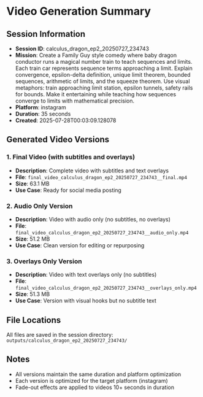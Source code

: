 # Video Generation Summary

## Session Information
- **Session ID**: calculus_dragon_ep2_20250727_234743
- **Mission**: Create a Family Guy style comedy where baby dragon conductor runs a magical number train to teach sequences and limits. Each train car represents sequence terms approaching a limit. Explain convergence, epsilon-delta definition, unique limit theorem, bounded sequences, arithmetic of limits, and the squeeze theorem. Use visual metaphors: train approaching limit station, epsilon tunnels, safety rails for bounds. Make it entertaining while teaching how sequences converge to limits with mathematical precision.
- **Platform**: instagram
- **Duration**: 35 seconds
- **Created**: 2025-07-28T00:03:09.128078

## Generated Video Versions

### 1. Final Video (with subtitles and overlays)
- **Description**: Complete video with subtitles and text overlays
- **File**: `final_video_calculus_dragon_ep2_20250727_234743__final.mp4`
- **Size**: 63.1 MB
- **Use Case**: Ready for social media posting

### 2. Audio Only Version
- **Description**: Video with audio only (no subtitles, no overlays)
- **File**: `final_video_calculus_dragon_ep2_20250727_234743__audio_only.mp4`
- **Size**: 51.2 MB
- **Use Case**: Clean version for editing or repurposing

### 3. Overlays Only Version
- **Description**: Video with text overlays only (no subtitles)
- **File**: `final_video_calculus_dragon_ep2_20250727_234743__overlays_only.mp4`
- **Size**: 51.3 MB
- **Use Case**: Version with visual hooks but no subtitle text

## File Locations
All files are saved in the session directory: `outputs/calculus_dragon_ep2_20250727_234743/`

## Notes
- All versions maintain the same duration and platform optimization
- Each version is optimized for the target platform (instagram)
- Fade-out effects are applied to videos 10+ seconds in duration
